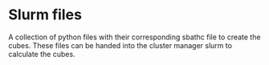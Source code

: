# Slurm files

A collection of python files with their corresponding sbathc file to create the cubes. These files can be handed into the cluster manager slurm to calculate the cubes.